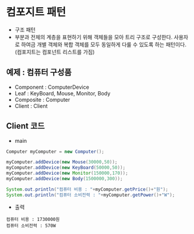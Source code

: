 # 컴포지트 패턴

- 구조 패턴
- 부분과 전체의 계층을 표현하기 위해 객체들을 모아 트리 구조로 구성한다. 사용자로 하여금 개별 객체와 복합 객체를 모두 동일하게 다룰 수 있도록 하는 패턴이다. (컴포지트는 컴포넌트 리스트를 가짐)


## 예제 : 컴퓨터 구성품
- Component : ComputerDevice
- Leaf : KeyBoard, Mouse, Monitor, Body
- Composite : Computer
- Client : Client


## Client 코드 

- main

```java
Computer myComputer = new Computer();

myComputer.addDevice(new Mouse(30000,50));
myComputer.addDevice(new KeyBoard(50000,50));
myComputer.addDevice(new Monitor(150000,170));
myComputer.addDevice(new Body(1500000,300));

System.out.println("컴퓨터 비용 : "+myComputer.getPrice()+"원");
System.out.println("컴퓨터 소비전력 : "+myComputer.getPower()+"W");
```

- 출력 

```
컴퓨터 비용 : 1730000원
컴퓨터 소비전력 : 570W
```